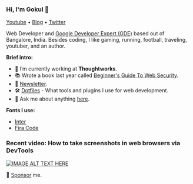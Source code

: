 ### Hi, I'm Gokul 👋

[Youtube](https://bit.ly/SubscribeToGokul) • [Blog](https://gokul.site) • [Twitter](https://twitter.com/gokul_i)

Web Developer and [Google Developer Expert (GDE)](https://developers.google.com/community/experts/directory/profile/profile-gokulakrishnan_kalaikovan) based out of Bangalore, India. Besides coding, I like gaming, running, football, traveling, youtuber, and an author.

**Brief intro:**

- 💼 I’m currently working at <b>Thoughtworks</b>.
- 📚 Wrote a book last year called [Beginner's Guide To Web Security](https://gokul.site/book).
- 📩 [Newsletter](http://gokul.site).
- 🛠 [Dotfiles](https://github.com/gokulkrishh/dotfiles) - What tools and plugins I use for web development.
- 💬 Ask me about anything [here](https://github.com/gokulkrishh/gokulkrishh/issues).

**Fonts I use:**

- [Inter](https://rsms.me/inter)
- [Fira Code](https://github.com/tonsky/FiraCode)

### **Recent video:** How to take screenshots in web browsers via DevTools

[![IMAGE ALT TEXT HERE](https://img.youtube.com/vi/R5PBgMawlfc/0.jpg)](https://www.youtube.com/watch?v=R5PBgMawlfc)

🔗 [Sponsor](https://www.paypal.me/gokulkrishh) me.
